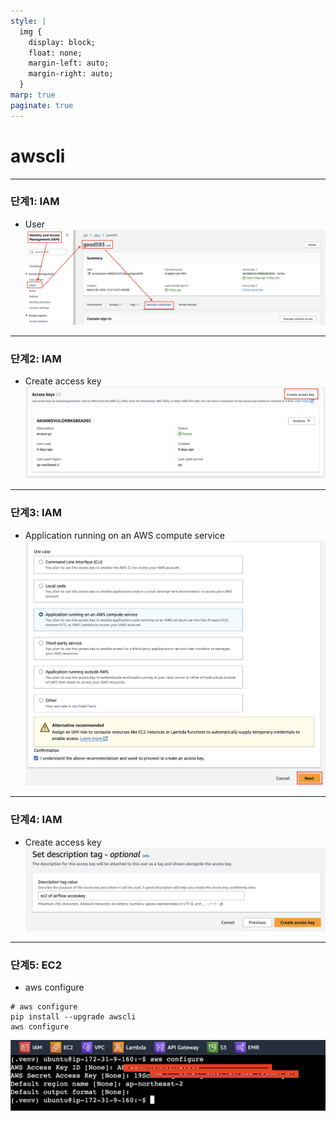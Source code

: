 ```yaml
---
style: |
  img {
    display: block;
    float: none;
    margin-left: auto;
    margin-right: auto;
  }
marp: true
paginate: true
---
```

# awscli

---
### 단계1: IAM 
- User
![alt text](./img/image-10.png)

---
### 단계2: IAM 
- Create access key
![alt text](./img/image-11.png)

---
### 단계3: IAM
- Application running on an AWS compute service
![bg right w:600](./img/image-12.png)

---
### 단계4: IAM
- Create access key
![alt text](./img/image-13.png)

---
### 단계5: EC2 
- aws configure
```shell
# aws configure
pip install --upgrade awscli
aws configure
```
![alt text](./img/image-14.png)
